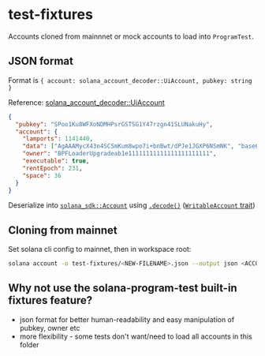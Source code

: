 # test-fixtures

Accounts cloned from mainnnet or mock accounts to load into `ProgramTest`.

## JSON format

Format is `{ account: solana_account_decoder::UiAccount, pubkey: string }`

Reference: [solana_account_decoder::UiAccount](https://docs.rs/solana-account-decoder/latest/solana_account_decoder/struct.UiAccount.html)

```json
{
  "pubkey": "SPoo1Ku8WFXoNDMHPsrGSTSG1Y47rzgn41SLUNakuHy",
  "account": {
    "lamports": 1141440,
    "data": ["AgAAAMycX43n4SCSmKum8wpo7i+bnBwt/dPJe1JGXP6NSmNK", "base64"],
    "owner": "BPFLoaderUpgradeab1e11111111111111111111111",
    "executable": true,
    "rentEpoch": 231,
    "space": 36
  }
}
```

Deserialize into [`solana_sdk::Account`](https://docs.rs/solana-sdk/1.17.6/solana_sdk/account/struct.Account.html) using [`.decode()`](https://docs.rs/solana-account-decoder/latest/solana_account_decoder/struct.UiAccount.html#method.decode) ([`WritableAccount` trait](https://docs.rs/solana-sdk/1.17.6/solana_sdk/account/trait.WritableAccount.html))

## Cloning from mainnet

Set solana cli config to mainnet, then in workspace root:

```sh
solana account -o test-fixtures/<NEW-FILENAME>.json --output json <ACCOUNT-PUBKEY>
```

## Why not use the solana-program-test built-in fixtures feature?

- json format for better human-readability and easy manipulation of pubkey, owner etc
- more flexibility - some tests don't want/need to load all accounts in this folder
